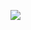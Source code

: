 
[![](https://github-readme-streak-stats.herokuapp.com/?user=Da-Tsuchi&theme=tokyonight)](https://github-readme-streak-stats.herokuapp.com/?user=Da-Tsuchi&theme=tokyonight)
<!--
**Da-Tsuchi/Da-Tsuchi** is a ✨ _special_ ✨ repository because its `README.md` (this file) appears on your GitHub profile.

Here are some ideas to get you started:

- 🔭 I’m currently working on ...
- 🌱 I’m currently learning ...
- 👯 I’m looking to collaborate on ...
- 🤔 I’m looking for help with ...
- 💬 Ask me about ...
- 📫 How to reach me: ...
- 😄 Pronouns: ...
- ⚡ Fun fact: ...
-->
